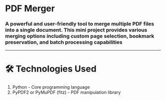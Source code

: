 # PDF Merger
### A powerful and user-friendly tool to merge multiple PDF files into a single document. This mini project provides various merging options including custom page selection, bookmark preservation, and batch processing capabilities
---
# 🛠️ Technologies Used
###
1. Python - Core programming language
2. PyPDF2 or PyMuPDF (fitz) - PDF manipulation library
